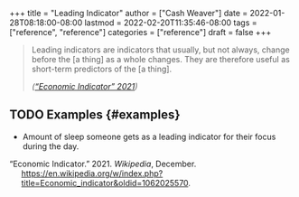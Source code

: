 +++
title = "Leading Indicator"
author = ["Cash Weaver"]
date = 2022-01-28T08:18:00-08:00
lastmod = 2022-02-20T11:35:46-08:00
tags = ["reference", "reference"]
categories = ["reference"]
draft = false
+++

> Leading indicators are indicators that usually, but not always, change before the [a thing] as a whole changes. They are therefore useful as short-term predictors of the [a thing].
>
> _(<a href="#citeproc_bib_item_1">“Economic Indicator” 2021</a>)_


## <span class="org-todo todo TODO">TODO</span> Examples {#examples}

-   Amount of sleep someone gets as a leading indicator for their focus during the day.

<style>.csl-entry{text-indent: -1.5em; margin-left: 1.5em;}</style><div class="csl-bib-body">
  <div class="csl-entry"><a id="citeproc_bib_item_1"></a>“Economic Indicator.” 2021. <i>Wikipedia</i>, December. <a href="https://en.wikipedia.org/w/index.php?title=Economic_indicator&oldid=1062025570">https://en.wikipedia.org/w/index.php?title=Economic_indicator&#38;oldid=1062025570</a>.</div>
</div>
